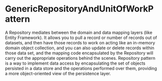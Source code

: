 # GenericRepositoryAndUnitOfWorkPattern
A Repository mediates between the domain and data mapping layers (like Entity Framework). It allows you to pull a record or number of records out of datasets, and then have those records to work on acting like an in-memory domain object collection, and you can also update or delete records within those data set, and the mapping code encapsulated by the Repository will carry out the appropriate operations behind the scenes.  Repository pattern is a way to implement data access by encapsulating the set of objects persisted in a data store and the operations performed over them, providing a more object-oriented view of the persistence layer.
